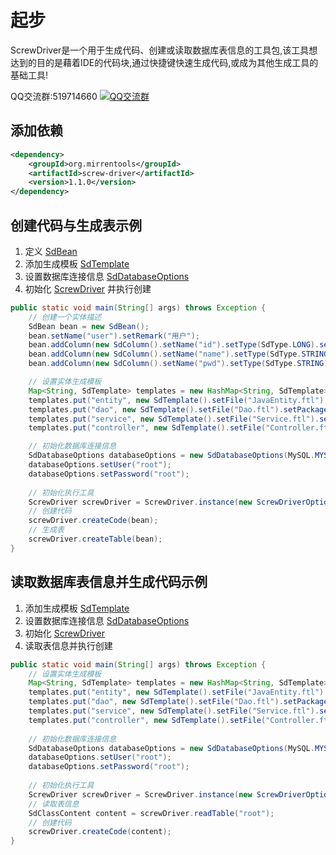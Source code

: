 # 起步
ScrewDriver是一个用于生成代码、创建或读取数据库表信息的工具包,该工具想达到的目的是藉着IDE的代码块,通过快捷键快速生成代码,或成为其他生成工具的基础工具!

QQ交流群:519714660  <a target="_blank" href="//shang.qq.com/wpa/qunwpa?idkey=a3a3b32d79453bd9d740662a622d3b620e6adf0488f670a228186a41fbadb257"><img border="0" src="//pub.idqqimg.com/wpa/images/group.png" alt="QQ交流群" title="QQ交流群"></a>

## 添加依赖
``` XML
<dependency>
    <groupId>org.mirrentools</groupId>
    <artifactId>screw-driver</artifactId>
    <version>1.1.0</version>
</dependency>
```

## 创建代码与生成表示例
1. 定义 [SdBean](./core-class-intro.md#SdBean)
2. 添加生成模板 [SdTemplate](./core-class-intro.md#SdTemplate)
3. 设置数据库连接信息 [SdDatabaseOptions](./core-class-intro.md#SdDatabaseOptions)
4. 初始化	[ScrewDriver](./core-class-intro.md#ScrewDriver) 并执行创建
``` java
public static void main(String[] args) throws Exception {
	// 创建一个实体描述
	SdBean bean = new SdBean();
	bean.setName("user").setRemark("用户");
	bean.addColumn(new SdColumn().setName("id").setType(SdType.LONG).setPrimary(true).setRemark("用户的id"));
	bean.addColumn(new SdColumn().setName("name").setType(SdType.STRING).setLength(30).setRemark("用户的名字"));
	bean.addColumn(new SdColumn().setName("pwd").setType(SdType.STRING).setLength(60).setRemark("用户的的密码"));

	// 设置实体生成模板
	Map<String, SdTemplate> templates = new HashMap<String, SdTemplate>();
	templates.put("entity", new SdTemplate().setFile("JavaEntity.ftl").setPackageName("entity").setClassName("User"));
	templates.put("dao", new SdTemplate().setFile("Dao.ftl").setPackageName("dao").setClassName("Dao"));
	templates.put("service", new SdTemplate().setFile("Service.ftl").setPackageName("service").setClassName("Service"));
	templates.put("controller", new SdTemplate().setFile("Controller.ftl").setPackageName("controller").setClassName("Controller"));

	// 初始化数据库连接信息
	SdDatabaseOptions databaseOptions = new SdDatabaseOptions(MySQL.MYSQL_8_DERVER, "jdbc:mysql://localhost:3306/root?useUnicode=true&useSSL=false&serverTimezone=UTC");
	databaseOptions.setUser("root");
	databaseOptions.setPassword("root");
	
	// 初始化执行工具
	ScrewDriver screwDriver = ScrewDriver.instance(new ScrewDriverOptions(templates, databaseOptions));
	// 创建代码
	screwDriver.createCode(bean);
	// 生成表
	screwDriver.createTable(bean);
}
```

## 读取数据库表信息并生成代码示例
1. 添加生成模板 [SdTemplate](./core-class-intro.md#SdTemplate)
2. 设置数据库连接信息 [SdDatabaseOptions](./core-class-intro.md#SdDatabaseOptions)
3. 初始化	[ScrewDriver](./core-class-intro.md#ScrewDriver) 
4. 读取表信息并执行创建
``` java
public static void main(String[] args) throws Exception {
	// 设置实体生成模板
	Map<String, SdTemplate> templates = new HashMap<String, SdTemplate>();
	templates.put("entity", new SdTemplate().setFile("JavaEntity.ftl").setPackageName("entity").setClassName("User"));
	templates.put("dao", new SdTemplate().setFile("Dao.ftl").setPackageName("dao").setClassName("Dao"));
	templates.put("service", new SdTemplate().setFile("Service.ftl").setPackageName("service").setClassName("Service"));
	templates.put("controller", new SdTemplate().setFile("Controller.ftl").setPackageName("controller").setClassName("Controller"));
	
	// 初始化数据库连接信息
	SdDatabaseOptions databaseOptions = new SdDatabaseOptions(MySQL.MYSQL_8_DERVER, "jdbc:mysql://localhost:3306/root?useUnicode=true&useSSL=false&serverTimezone=UTC");
	databaseOptions.setUser("root");
	databaseOptions.setPassword("root");
	
	// 初始化执行工具
	ScrewDriver screwDriver = ScrewDriver.instance(new ScrewDriverOptions(templates, databaseOptions));
	// 读取表信息
	SdClassContent content = screwDriver.readTable("root");
	// 创建代码
	screwDriver.createCode(content);
}
```